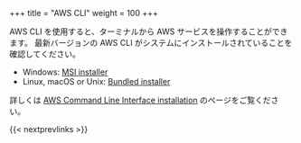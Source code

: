 +++
title = "AWS CLI"
weight = 100
+++

AWS CLI を使用すると、ターミナルから AWS サービスを操作することができます。
最新バージョンの AWS CLI がシステムにインストールされていることを確認してください。

 * Windows: [MSI installer](https://docs.aws.amazon.com/cli/latest/userguide/install-windows.html#install-msi-on-windows)
 * Linux, macOS or Unix: [Bundled installer](https://docs.aws.amazon.com/cli/latest/userguide/awscli-install-bundle.html#install-bundle-other)

詳しくは [AWS Command Line Interface
installation](https://docs.aws.amazon.com/cli/latest/userguide/installing.html)
のページをご覧ください。

{{< nextprevlinks >}}